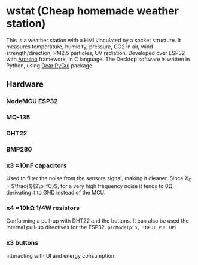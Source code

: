# wstat (Cheap homemade weather station)

This is a weather station with a HMI vinculated by a socket structure. It measures temperature, humidity, pressure, CO2 in air, wind strength/direction, PM2.5 particles, UV radiation. Developed over ESP32 with [Arduino](https://docs.arduino.cc/) framework, in C language. The Desktop software is written in Python, using [Dear PyGui](https://dearpygui.readthedocs.io/en/latest/) package.

## Hardware

### NodeMCU ESP32
### MQ-135
### DHT22
### BMP280
### x3 ≈10nF capacitors
Used to filter the noise from the sensors signal, making it cleaner. Since $X_C$ = $\frac{1}{2\pi fC}$, for a very high frequency noise it tends to 0Ω, derivating it to GND instead of the MCU.
### x4 ≈10kΩ 1/4W resistors
Conforming a pull-up with DHT22 and the buttons. It can also be used the internal pull-up directives for the ESP32. `pinMode(pin, INPUT_PULLUP)`
### x3 buttons
Interacting with UI and energy consumption.
### 
